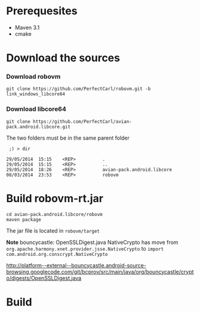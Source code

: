 # Prerequesites 

 - Maven 3.1
 - cmake 

# Download the sources
### Download robovm 
````
git clone https://github.com/PerfectCarl/robovm.git -b link_windows_libcore64
````

### Download libcore64
````
git clone https://github.com/PerfectCarl/avian-pack.android.libcore.git
````

The two folders must be in the same parent folder 
````
 ;) > dir

29/05/2014  15:15    <REP>          .
29/05/2014  15:15    <REP>          ..
29/05/2014  18:26    <REP>          avian-pack.android.libcore
08/03/2014  23:53    <REP>          robovm
````

# Build robovm-rt.jar

````
cd avian-pack.android.libcore/robovm 
maven package
````
The jar file is located in `robovm/target`

**Note** 
bouncycastle: OpenSSLDigest.java NativeCrypto has move from `org.apache.harmony.xnet.provider.jsse.NativeCrypto` to `import com.android.org.conscrypt.NativeCrypto` 

http://platform--external--bouncycastle.android-source-browsing.googlecode.com/git/bcprov/src/main/java/org/bouncycastle/crypto/digests/OpenSSLDigest.java

# Build

